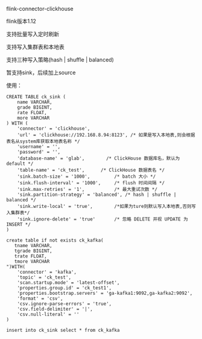 flink-connector-clickhouse

flink版本1.12

支持批量写入定时刷新

支持写入集群表和本地表

支持三种写入策略(hash | shuffle | balanced)

暂支持sink，后续加上source

使用：

    CREATE TABLE ck_sink ( 
        name VARCHAR,     
        grade BIGINT, 
        rate FLOAT, 
        more VARCHAR 
    ) WITH (
        'connector' = 'clickhouse',   
        'url' = 'clickhouse://192.168.8.94:8123', /* 如果是写入本地表,则会根据表名从system库获取本地表名称 */
        'username' = '',
        'password' = '',
        'database-name' = 'glab',        /* ClickHouse 数据库名，默认为 default */
        'table-name' = 'ck_test',      /* ClickHouse 数据表名 */
        'sink.batch-size' = '1000',         /* batch 大小 */
        'sink.flush-interval' = '1000',     /* flush 时间间隔 */
        'sink.max-retries' = '1',           /* 最大重试次数 */
        'sink.partition-strategy' = 'balanced', /* hash | shuffle | balanced */
        'sink.write-local' = 'true',        /*如果为ture则默认写入本地表,否则写入集群表*/
        'sink.ignore-delete' = 'true'       /* 忽略 DELETE 并视 UPDATE 为 INSERT */
    )

    create table if not exists ck_kafka(
       tname VARCHAR,
       tgrade BIGINT,
       trate FLOAT,
       tmore VARCHAR
    ")WITH(
        'connector' = 'kafka',
        'topic' = 'ck_test',
        'scan.startup.mode' = 'latest-offset',
        'properties.group.id' = 'ck_test1',
        'properties.bootstrap.servers' = 'ga-kafka1:9092,ga-kafka2:9092',
        'format' = 'csv',
        'csv.ignore-parse-errors' = 'true',
        'csv.field-delimiter' = '|',
        'csv.null-literal' = ''
    )

    insert into ck_sink select * from ck_kafka
